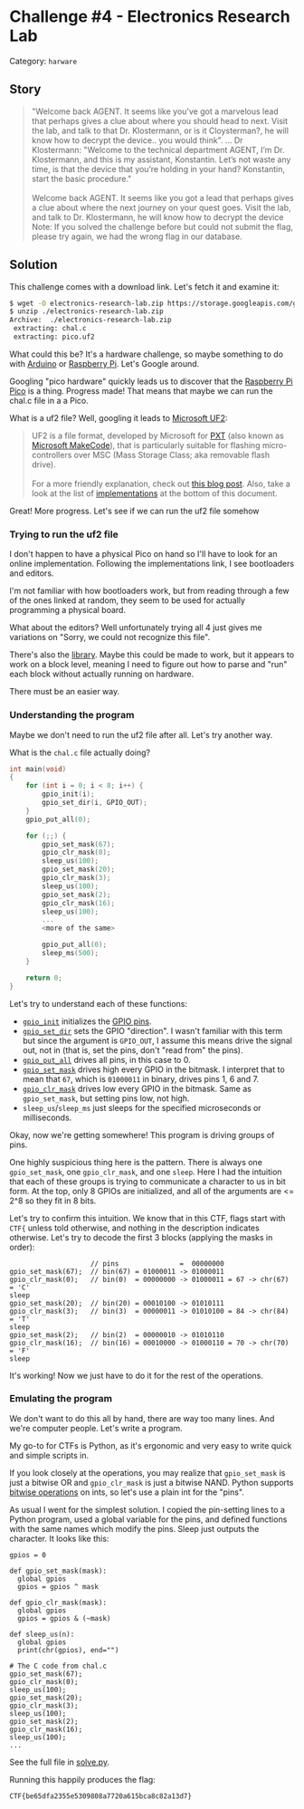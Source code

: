 # Challenge #4 - Electronics Research Lab

Category: `harware`

## Story

>"Welcome back AGENT. It seems like you've got a marvelous lead that perhaps gives a clue about where you should head to next. Visit the lab, and talk to that Dr. Klostermann, or is it Cloysterman?, he will know how to decrypt the device.. you would think". ... Dr Klostermann: "Welcome to the technical department AGENT, I’m Dr. Klostermann, and this is my assistant, Konstantin. Let’s not waste any time, is that the device that you’re holding in your hand? Konstantin, start the basic procedure."<br/><br/>
>Welcome back AGENT. It seems like you got a lead that perhaps gives a clue about where the next journey on your quest goes. Visit the lab, and talk to Dr. Klostermann, he will know how to decrypt the device Note: If you solved the challenge before but could not submit the flag, please try again, we had the wrong flag in our database.

## Solution

This challenge comes with a download link. Let's fetch it and examine it:

```sh
$ wget -O electronics-research-lab.zip https://storage.googleapis.com/gctf-2021-attachments-project/eafc850054672b6e5242ffb8b2f3110760a20cabcca90a69c00c4f4c91912c2e43c5ea8e68ad529692da3aac7763f6301888b843c7ee5e94699e22c8ea94db5c
$ unzip ./electronics-research-lab.zip
Archive:  ./electronics-research-lab.zip
 extracting: chal.c
 extracting: pico.uf2
```

What could this be? It's a hardware challenge, so maybe something to do with [Arduino](https://www.arduino.cc/) or [Raspberry Pi](https://www.raspberrypi.org/). Let's Google around.

Googling "pico hardware" quickly leads us to discover that the [Raspberry Pi Pico](https://www.raspberrypi.org/products/raspberry-pi-pico/specifications/) is a thing. Progress made! That means that maybe we can run the chal.c file in a a Pico.

What is a uf2 file? Well, googling it leads to [Microsoft UF2](https://github.com/microsoft/uf2):

>UF2 is a file format, developed by Microsoft for [PXT](https://github.com/Microsoft/pxt) (also known as [Microsoft MakeCode](https://makecode.com/)), that is particularly suitable for flashing micro-controllers over MSC (Mass Storage Class; aka removable flash drive).<br/><br/>
>For a more friendly explanation, check out [this blog post](https://makecode.com/blog/one-chip-to-flash-them-all). Also, take a look at the list of [implementations](https://github.com/microsoft/uf2#implementations) at the bottom of this document.

Great! More progress. Let's see if we can run the uf2 file somehow

### Trying to run the uf2 file

I don't happen to have a physical Pico on hand so I'll have to look for an online implementation. Following the implementations link, I see bootloaders and editors.

I'm not familiar with how bootloaders work, but from reading through a few of the ones linked at random, they seem to be used for actually programming a physical board.

What about the editors? Well unfortunately trying all 4 just gives me variations on "Sorry, we could not recognize this file".

There's also the [library](https://www.npmjs.com/package/uf2). Maybe this could be made to work, but it appears to work on a block level, meaning I need to figure out how to parse and "run" each block without actually running on hardware.

There must be an easier way.

### Understanding the program

Maybe we don't need to run the uf2 file after all. Let's try another way.

What is the `chal.c` file actually doing?

```c
int main(void)
{
	for (int i = 0; i < 8; i++) {
		gpio_init(i);
		gpio_set_dir(i, GPIO_OUT);
	}
	gpio_put_all(0);

	for (;;) {
		gpio_set_mask(67);
		gpio_clr_mask(0);
		sleep_us(100);
		gpio_set_mask(20);
		gpio_clr_mask(3);
		sleep_us(100);
		gpio_set_mask(2);
		gpio_clr_mask(16);
		sleep_us(100);
		...
		<more of the same>

		gpio_put_all(0);
		sleep_ms(500);
	}

	return 0;
}
```

Let's try to understand each of these functions:

* [`gpio_init`](https://raspberrypi.github.io/pico-sdk-doxygen/group__hardware__gpio.html#ga8aa4741d93dc40bc728dbd3e41813ad1) initializes the [GPIO pins](https://projects.raspberrypi.org/en/projects/physical-computing/1).
* [`gpio_set_dir`](https://raspberrypi.github.io/pico-sdk-doxygen/group__hardware__gpio.html#ga6a40edf0d86f6b3f0dcb51a768cf4681) sets the GPIO "direction". I wasn't familiar with this term but since the argument is `GPIO_OUT`, I assume this means drive the signal out, not in (that is, set the pins, don't "read from" the pins).
* [`gpio_put_all`](https://raspberrypi.github.io/pico-sdk-doxygen/group__hardware__gpio.html#ga7aa41e10d04a8d99d9a8c4d7ba5007b8) drives all pins, in this case to 0.
* [`gpio_set_mask`](https://raspberrypi.github.io/pico-sdk-doxygen/group__hardware__gpio.html#gaf3aa12aa4543965e24f52cfa9b529904) drives high every GPIO in the bitmask. I interpret that to mean that `67`, which is `01000011` in binary, drives pins 1, 6 and 7.
* [`gpio_clr_mask`](https://raspberrypi.github.io/pico-sdk-doxygen/group__hardware__gpio.html#ga6aca495d644a6ae66050a99ef44defbe) drives low every GPIO in the bitmask. Same as `gpio_set_mask`, but setting pins low, not high.
* `sleep_us`/`sleep_ms` just sleeps for the specified microseconds or milliseconds.

Okay, now we're getting somewhere! This program is driving groups of pins.

One highly suspicious thing here is the pattern. There is always one `gpio_set_mask`, one `gpio_clr_mask`, and one `sleep`. Here I had the intuition that each of these groups is trying to communicate a character to us in bit form. At the top, only 8 GPIOs are initialized, and all of the arguments are <= 2^8 so they fit in 8 bits.

Let's try to confirm this intuition. We know that in this CTF, flags start with `CTF{` unless told otherwise, and nothing in the description indicates otherwise. Let's try to decode the first 3 blocks (applying the masks in order):

```
                    // pins               =  00000000
gpio_set_mask(67);  // bin(67) = 01000011 -> 01000011
gpio_clr_mask(0);   // bin(0)  = 00000000 -> 01000011 = 67 -> chr(67) = 'C'
sleep
gpio_set_mask(20);  // bin(20) = 00010100 -> 01010111
gpio_clr_mask(3);   // bin(3)  = 00000011 -> 01010100 = 84 -> chr(84) = 'T'
sleep
gpio_set_mask(2);   // bin(2)  = 00000010 -> 01010110
gpio_clr_mask(16);  // bin(16) = 00010000 -> 01000110 = 70 -> chr(70) = 'F'
sleep
```

It's working! Now we just have to do it for the rest of the operations.

### Emulating the program

We don't want to do this all by hand, there are way too many lines. And we're computer people. Let's write a program.

My go-to for CTFs is Python, as it's ergonomic and very easy to write quick and simple scripts in.

If you look closely at the operations, you may realize that `gpio_set_mask` is just a bitwise OR and `gpio_clr_mask` is just a bitwise NAND. Python supports [bitwise operations](https://www.geeksforgeeks.org/python-bitwise-operators/) on ints, so let's use a plain int for the "pins".

As usual I went for the simplest solution. I copied the pin-setting lines to a Python program, used a global variable for the pins, and defined functions with the same names which modify the pins. Sleep just outputs the character. It looks like this:

```python3
gpios = 0

def gpio_set_mask(mask):
  global gpios
  gpios = gpios ^ mask

def gpio_clr_mask(mask):
  global gpios
  gpios = gpios & (~mask)

def sleep_us(n):
  global gpios
  print(chr(gpios), end="")

# The C code from chal.c
gpio_set_mask(67);
gpio_clr_mask(0);
sleep_us(100);
gpio_set_mask(20);
gpio_clr_mask(3);
sleep_us(100);
gpio_set_mask(2);
gpio_clr_mask(16);
sleep_us(100);
...
```

See the full file in [solve.py](solve.py).

Running this happily produces the flag:

```
CTF{be65dfa2355e5309808a7720a615bca8c82a13d7}
```
